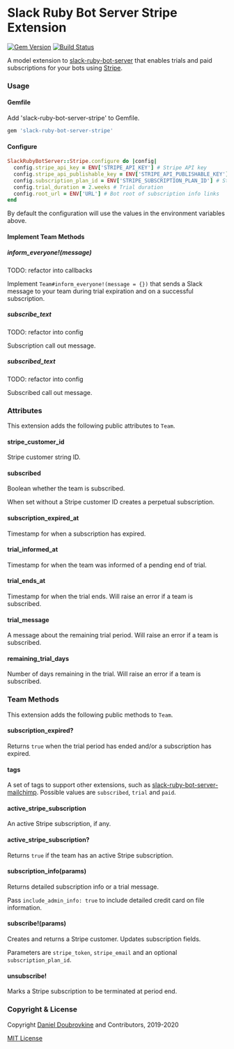 Slack Ruby Bot Server Stripe Extension
======================================

[![Gem Version](https://badge.fury.io/rb/slack-ruby-bot-server-stripe.svg)](https://badge.fury.io/rb/slack-ruby-bot-server-stripe)
[![Build Status](https://travis-ci.org/slack-ruby/slack-ruby-bot-server-stripe.svg?branch=master)](https://travis-ci.org/slack-ruby/slack-ruby-bot-server-stripe)

A model extension to [slack-ruby-bot-server](https://github.com/slack-ruby/slack-ruby-bot-server) that enables trials and paid subscriptions for your bots using [Stripe](https://stripe.com).

### Usage

#### Gemfile

Add 'slack-ruby-bot-server-stripe' to Gemfile.

```ruby
gem 'slack-ruby-bot-server-stripe'
```

#### Configure

```ruby
SlackRubyBotServer::Stripe.configure do |config|
  config.stripe_api_key = ENV['STRIPE_API_KEY'] # Stripe API key
  config.stripe_api_publishable_key = ENV['STRIPE_API_PUBLISHABLE_KEY'] # Stripe publishable API key
  config.subscription_plan_id = ENV['STRIPE_SUBSCRIPTION_PLAN_ID'] # Stripe subscription plan ID
  config.trial_duration = 2.weeks # Trial duration
  config.root_url = ENV['URL'] # Bot root of subscription info links
end
```

By default the configuration will use the values in the environment variables above.

#### Implement Team Methods

##### inform_everyone!(message)

TODO: refactor into callbacks

Implement `Team#inform_everyone!(message = {})` that sends a Slack message to your team during trial expiration and on a successful subscription.

##### subscribe_text

TODO: refactor into config

Subscription call out message.

##### subscribed_text

TODO: refactor into config

Subscribed call out message.

### Attributes

This extension adds the following public attributes to `Team`.

#### stripe_customer_id

Stripe customer string ID.

#### subscribed

Boolean whether the team is subscribed.

When set without a Stripe customer ID creates a perpetual subscription.

#### subscription_expired_at

Timestamp for when a subscription has expired.

#### trial_informed_at

Timestamp for when the team was informed of a pending end of trial.

#### trial_ends_at

Timestamp for when the trial ends. Will raise an error if a team is subscribed.

#### trial_message

A message about the remaining trial period. Will raise an error if a team is subscribed.

#### remaining_trial_days

Number of days remaining in the trial. Will raise an error if a team is subscribed.

### Team Methods

This extension adds the following public methods to `Team`.

#### subscription_expired?

Returns `true` when the trial period has ended and/or a subscription has expired.

#### tags

A set of tags to support other extensions, such as [slack-ruby-bot-server-mailchimp](https://github.com/slack-ruby/slack-ruby-bot-server-mailchimp). Possible values are `subscribed`, `trial` and `paid`.

#### active_stripe_subscription

An active Stripe subscription, if any.

#### active_stripe_subscription?

Returns `true` if the team has an active Stripe subscription.

#### subscription_info(params)

Returns detailed subscription info or a trial message.

Pass `include_admin_info: true` to include detailed credit card on file information.

#### subscribe!(params)

Creates and returns a Stripe customer. Updates subscription fields.

Parameters are `stripe_token`, `stripe_email` and an optional `subscription_plan_id`.

#### unsubscribe!

Marks a Stripe subscription to be terminated at period end.

### Copyright & License

Copyright [Daniel Doubrovkine](http://code.dblock.org) and Contributors, 2019-2020

[MIT License](LICENSE)
